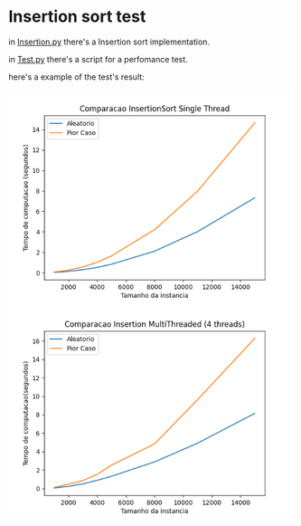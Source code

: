 # Insertion sort test

in [Insertion.py](./Insertion.py) there's a Insertion sort implementation.

in [Test.py](./Test.py) there's a script for a perfomance test.

here's a example of the test's result:

![result](./InsertionSortSingleThread.png)
![result](./InsertionSort4Threads.png)
